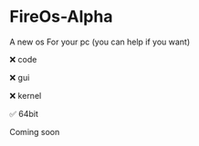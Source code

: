 # FireOs-Alpha
A new os For your pc (you can help if you want)


:x: code

:x: gui

:x: kernel 

:white_check_mark: 64bit

Coming soon
